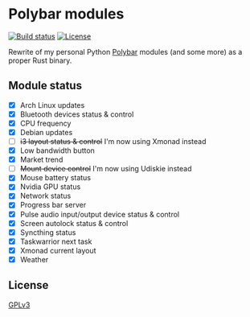 # Polybar modules

[![Build status](https://github.com/desbma/polybar-modules/actions/workflows/ci.yml/badge.svg)](https://github.com/desbma/polybar-modules/actions)
[![License](https://img.shields.io/github/license/desbma/polybar-modules.svg?style=flat)](https://github.com/desbma/polybar-modules/blob/master/LICENSE)

Rewrite of my personal Python [Polybar](https://polybar.github.io/) modules (and some more) as a proper Rust binary.

## Module status

- [x] Arch Linux updates
- [x] Bluetooth devices status & control
- [x] CPU frequency
- [x] Debian updates
- [ ] ~~i3 layout status & control~~ I'm now using Xmonad instead
- [x] Low bandwidth button
- [x] Market trend
- [ ] ~~Mount device control~~ I'm now using Udiskie instead
- [x] Mouse battery status
- [x] Nvidia GPU status
- [x] Network status
- [x] Progress bar server
- [x] Pulse audio input/output device status & control
- [x] Screen autolock status & control
- [x] Syncthing status
- [x] Taskwarrior next task
- [x] Xmonad current layout
- [x] Weather

## License

[GPLv3](https://www.gnu.org/licenses/gpl-3.0-standalone.html)
